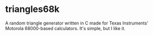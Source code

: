 # triangles68k
A random triangle generator written in C made for Texas Instruments' Motorola 68000-based calculators. It's simple, but I like it.

